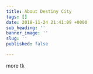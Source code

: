 ```yaml
---
title: About Destiny City
tags: []
date: 2018-11-24 21:41:09 +0000
sub_heading: ''
banner_image: ''
slug: ''
published: false

---
```

more tk